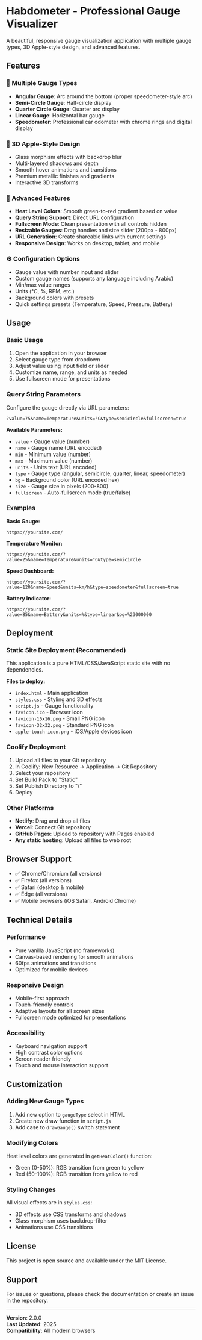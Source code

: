 # Habdometer - Professional Gauge Visualizer

A beautiful, responsive gauge visualization application with multiple gauge types, 3D Apple-style design, and advanced features.

## Features

### 🎯 Multiple Gauge Types
- **Angular Gauge**: Arc around the bottom (proper speedometer-style arc)
- **Semi-Circle Gauge**: Half-circle display
- **Quarter Circle Gauge**: Quarter arc display
- **Linear Gauge**: Horizontal bar gauge
- **Speedometer**: Professional car odometer with chrome rings and digital display

### 🎨 3D Apple-Style Design
- Glass morphism effects with backdrop blur
- Multi-layered shadows and depth
- Smooth hover animations and transitions
- Premium metallic finishes and gradients
- Interactive 3D transforms

### 🔧 Advanced Features
- **Heat Level Colors**: Smooth green-to-red gradient based on value
- **Query String Support**: Direct URL configuration
- **Fullscreen Mode**: Clean presentation with all controls hidden
- **Resizable Gauges**: Drag handles and size slider (200px - 800px)
- **URL Generation**: Create shareable links with current settings
- **Responsive Design**: Works on desktop, tablet, and mobile

### ⚙️ Configuration Options
- Gauge value with number input and slider
- Custom gauge names (supports any language including Arabic)
- Min/max value ranges
- Units (°C, %, RPM, etc.)
- Background colors with presets
- Quick settings presets (Temperature, Speed, Pressure, Battery)

## Usage

### Basic Usage
1. Open the application in your browser
2. Select gauge type from dropdown
3. Adjust value using input field or slider
4. Customize name, range, and units as needed
5. Use fullscreen mode for presentations

### Query String Parameters
Configure the gauge directly via URL parameters:

```
?value=75&name=Temperature&units=°C&type=semicircle&fullscreen=true
```

**Available Parameters:**
- `value` - Gauge value (number)
- `name` - Gauge name (URL encoded)
- `min` - Minimum value (number)
- `max` - Maximum value (number)
- `units` - Units text (URL encoded)
- `type` - Gauge type (angular, semicircle, quarter, linear, speedometer)
- `bg` - Background color (URL encoded hex)
- `size` - Gauge size in pixels (200-800)
- `fullscreen` - Auto-fullscreen mode (true/false)

### Examples

**Basic Gauge:**
```
https://yoursite.com/
```

**Temperature Monitor:**
```
https://yoursite.com/?value=25&name=Temperature&units=°C&type=semicircle
```

**Speed Dashboard:**
```
https://yoursite.com/?value=120&name=Speed&units=km/h&type=speedometer&fullscreen=true
```

**Battery Indicator:**
```
https://yoursite.com/?value=85&name=Battery&units=%&type=linear&bg=%23000000
```

## Deployment

### Static Site Deployment (Recommended)
This application is a pure HTML/CSS/JavaScript static site with no dependencies.

**Files to deploy:**
- `index.html` - Main application
- `styles.css` - Styling and 3D effects
- `script.js` - Gauge functionality
- `favicon.ico` - Browser icon
- `favicon-16x16.png` - Small PNG icon
- `favicon-32x32.png` - Standard PNG icon
- `apple-touch-icon.png` - iOS/Apple devices icon

### Coolify Deployment
1. Upload all files to your Git repository
2. In Coolify: New Resource → Application → Git Repository
3. Select your repository
4. Set Build Pack to "Static"
5. Set Publish Directory to "/"
6. Deploy

### Other Platforms
- **Netlify**: Drag and drop all files
- **Vercel**: Connect Git repository
- **GitHub Pages**: Upload to repository with Pages enabled
- **Any static hosting**: Upload all files to web root

## Browser Support
- ✅ Chrome/Chromium (all versions)
- ✅ Firefox (all versions)
- ✅ Safari (desktop & mobile)
- ✅ Edge (all versions)
- ✅ Mobile browsers (iOS Safari, Android Chrome)

## Technical Details

### Performance
- Pure vanilla JavaScript (no frameworks)
- Canvas-based rendering for smooth animations
- 60fps animations and transitions
- Optimized for mobile devices

### Responsive Design
- Mobile-first approach
- Touch-friendly controls
- Adaptive layouts for all screen sizes
- Fullscreen mode optimized for presentations

### Accessibility
- Keyboard navigation support
- High contrast color options
- Screen reader friendly
- Touch and mouse interaction support

## Customization

### Adding New Gauge Types
1. Add new option to `gaugeType` select in HTML
2. Create new draw function in `script.js`
3. Add case to `drawGauge()` switch statement

### Modifying Colors
Heat level colors are generated in `getHeatColor()` function:
- Green (0-50%): RGB transition from green to yellow
- Red (50-100%): RGB transition from yellow to red

### Styling Changes
All visual effects are in `styles.css`:
- 3D effects use CSS transforms and shadows
- Glass morphism uses backdrop-filter
- Animations use CSS transitions

## License
This project is open source and available under the MIT License.

## Support
For issues or questions, please check the documentation or create an issue in the repository.

---

**Version**: 2.0.0  
**Last Updated**: 2025  
**Compatibility**: All modern browsers

